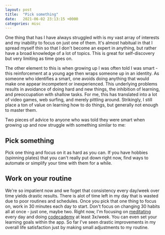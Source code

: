 ```yaml
---
layout: post
title:  "Pick something"
date:   2021-06-02 23:13:15 +0000
categories: misc
---
```

<!---You’ll find this post in your `_posts` directory. Go ahead and edit it and re-build the site to see your changes. You can rebuild the site in many different ways, but the most common way is to run `jekyll serve`, which launches a web server and auto-regenerates your site when a file is updated. --->

One thing that has I have always struggled with is my vast array of interests and my inability to focus on just one of them. It's almost habitual in that I spread myself thin so that I don't become an expert in anything, but rather have a broad knowledge of a lot of topics. This is great for self-discovery but very limiting as time goes on. 

The other element to this is when growing up I was often told I was smart - this reinforcement at a young age then wraps someone up in an identity. As someone who identifies a smart, one avoids doing anything that would make one appear incompetent or inexperienced. This underlying problems results in avoidance of doing hard and new things, the inhibition of learning, and preoccupation with shallow tasks. For me, this has translated into a lot of video games, web surfing, and merely pittling around. Strikingly, I still place a ton of value on learning how to do things, but generally not enough to master them.

Two pieces of advice to anyone who was told they were smart when growing up and now struggle with something similar to me: 
## Pick something
Pick one thing and focus on it as hard as you can. If you have hobbies (spinning plates) that you can't really put down right now, find ways to automate or simplify your time with them for a while. 

## Work on your routine 
We're so impatient now and we foget that consistency every day/week over time yields drastic results. There is  alot of time left in my day that is wasted due to poor routines and schedules. Once you pick that one thing to focus on, work in 30 minutes each day to start. Don't focus on changing 30 habits all at once - just one, maybe two. Right now, I'm focusing on [meditating](https://www.calm.com/) every day and doing [codecademy](https://www.codecademy.com/) at least 3x/week. You can even set your learning goals within the app. So far I've seen drastic improvements in my overall life satisfaction just by making small adjustments to my routine.



